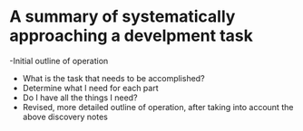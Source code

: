 # A summary of systematically approaching a develpment task

-Initial outline of operation
- What is the task that needs to be accomplished?
- Determine what I need for each part
- Do I have all the things I need?
- Revised, more detailed outline of operation, after taking into account the above discovery notes
